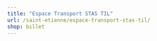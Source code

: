 ```yaml
---
title: "Espace Transport STAS TIL"
url: /saint-etienne/espace-transport-stas-til/
shop: billet
---
```

